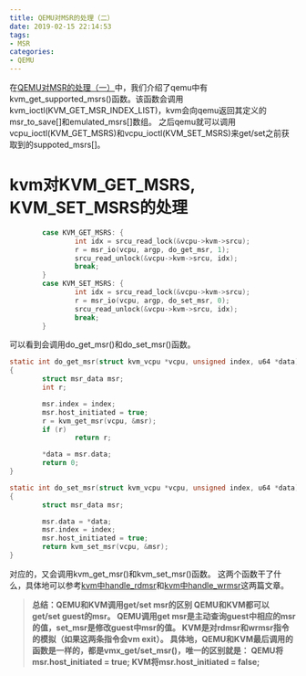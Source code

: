 ```yaml
---
title: QEMU对MSR的处理（二）
date: 2019-02-15 22:14:53
tags:
- MSR
categories:
- QEMU
---
```


在[QEMU对MSR的处理（一）][qemu_msr_1]中，我们介绍了qemu中有kvm_get_supported_msrs()函数。该函数会调用kvm_ioctl(KVM_GET_MSR_INDEX_LIST)，kvm会向qemu返回其定义的msr_to_save[]和emulated_msrs[]数组。
之后qemu就可以调用vcpu_ioctl(KVM_GET_MSRS)和vcpu_ioctl(KVM_SET_MSRS)来get/set之前获取到的suppoted_msrs[]。

<!-- more -->


# kvm对KVM_GET_MSRS, KVM_SET_MSRS的处理
```C
		case KVM_GET_MSRS: {
                int idx = srcu_read_lock(&vcpu->kvm->srcu);
                r = msr_io(vcpu, argp, do_get_msr, 1);
                srcu_read_unlock(&vcpu->kvm->srcu, idx);
                break;
        }    
        case KVM_SET_MSRS: {                                                                                                              
                int idx = srcu_read_lock(&vcpu->kvm->srcu);
                r = msr_io(vcpu, argp, do_set_msr, 0);
                srcu_read_unlock(&vcpu->kvm->srcu, idx);
                break;
        }
```
可以看到会调用do_get_msr()和do_set_msr()函数。
```C
static int do_get_msr(struct kvm_vcpu *vcpu, unsigned index, u64 *data)                                                                   
{
        struct msr_data msr;
        int r;

        msr.index = index;
        msr.host_initiated = true;
        r = kvm_get_msr(vcpu, &msr);
        if (r)
                return r;

        *data = msr.data;
        return 0;
}

static int do_set_msr(struct kvm_vcpu *vcpu, unsigned index, u64 *data)
{
        struct msr_data msr;

        msr.data = *data;
        msr.index = index;
        msr.host_initiated = true;
        return kvm_set_msr(vcpu, &msr);
}
```
对应的，又会调用kvm_get_msr()和kvm_set_msr()函数。
这两个函数干了什么，具体地可以参考[kvm中handle_rdmsr][kvm_msr_2]和[kvm中handle_wrmsr][kvm_msr_4]这两篇文章。

> **总结：QEMU和KVM调用get/set msr的区别
> QEMU和KVM都可以get/set guest的msr。
> QEMU调用get msr是主动查询guest中相应的msr的值，set_msr是修改guest中msr的值。
> KVM是对rdmsr和wrmsr指令的模拟（如果这两条指令会vm exit）。
> 具体地，QEMU和KVM最后调用的函数是一样的，都是vmx_get/set_msr()，唯一的区别就是：
> QEMU将msr.host_initiated = true;
> KVM将msr.host_initiated = false;**






[qemu_msr_1]: QEMU对MSR的处理（一）.html
[kvm_msr_2]: kvm对guest中MSR寄存器的处理（二）-rdmsr.html
[kvm_msr_4]: kvm对guest中MSR寄存器的处理（四）-wrmsr.html